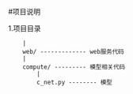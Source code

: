 #项目说明

1.项目目录
```
    |
    web/ ------------- web服务代码
    |
    compute/ --------- 模型相关代码
        |
        c_net.py -------- 模型
        
```
